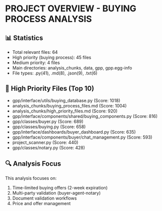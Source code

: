 # PROJECT OVERVIEW - BUYING PROCESS ANALYSIS

## 📊 Statistics
- Total relevant files: 64
- High priority (buying process): 45 files
- Medium priority: 4 files
- Main directories: analysis_chunks, data, gpp, gpp.egg-info
- File types: .py(41), .md(8), .json(9), .txt(6)

## 🎯 High Priority Files (Top 10)
- gpp/interface/utils/buying_database.py (Score: 1018)
- analysis_chunks/buying_process_files.md (Score: 1004)
- analysis_chunks/high_priority_files.md (Score: 920)
- gpp/interface/components/shared/buying_components.py (Score: 816)
- gpp/classes/buyer.py (Score: 689)
- gpp/classes/buying.py (Score: 658)
- gpp/interface/dashboards/buyer_dashboard.py (Score: 635)
- gpp/interface/components/buyer/chat_management.py (Score: 593)
- project_scanner.py (Score: 440)
- gpp/classes/notary.py (Score: 428)

## 🔍 Analysis Focus
This analysis focuses on:
1. Time-limited buying offers (2-week expiration)
2. Multi-party validation (buyer-agent-notary)
3. Document validation workflows
4. Price and offer management
